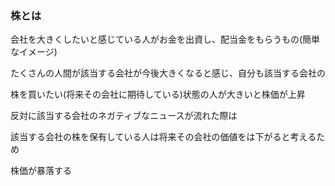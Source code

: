 ### 株とは


会社を大きくしたいと感じている人がお金を出資し、配当金をもらうもの(簡単なイメージ)

たくさんの人間が該当する会社が今後大きくなると感じ、自分も該当する会社の

株を買いたい(将来その会社に期待している)状態の人が大きいと株価が上昇

反対に該当する会社のネガティブなニュースが流れた際は

該当する会社の株を保有している人は将来その会社の価値をは下がると考えるため

株価が暴落する
